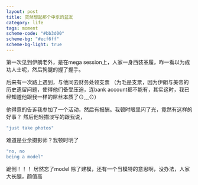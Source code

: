 ```yaml
---
layout: post
title: 突然想起那个中东的盆友
category: life
tags: moment
scheme-code: "#bb3d00"
scheme-bg: "#ecf6ff"
scheme-bg-light: true
---
```




第一次见到伊朗老外，是在mega session上，人家一身西装革履，咋一看以为成功人士呢，然后狗腿的握了握手。

后来有一次路上遇到，与他同去财务处领支票
（为毛是支票，因为伊朗与美帝的历史遗留问题，使得他们备受压迫，连bank account都不能有，其实这时，我已经知道他跟我一样的屌丝本质了⊙﹏⊙）

他得意的告诉我参加了一个活动，然后有报酬。我顿时眼里闪了光，竟然有这样的好事？
然后他轻描淡写的跟我说，

```sh
"just take photos"
```

难道是业余摄影师？我顿时明了

```sh
"no, no
being a model"
```
跪倒！！！
居然忘了model 除了建模，还有一个当模特的意思啊，没办法，人家大长腿，颜值高